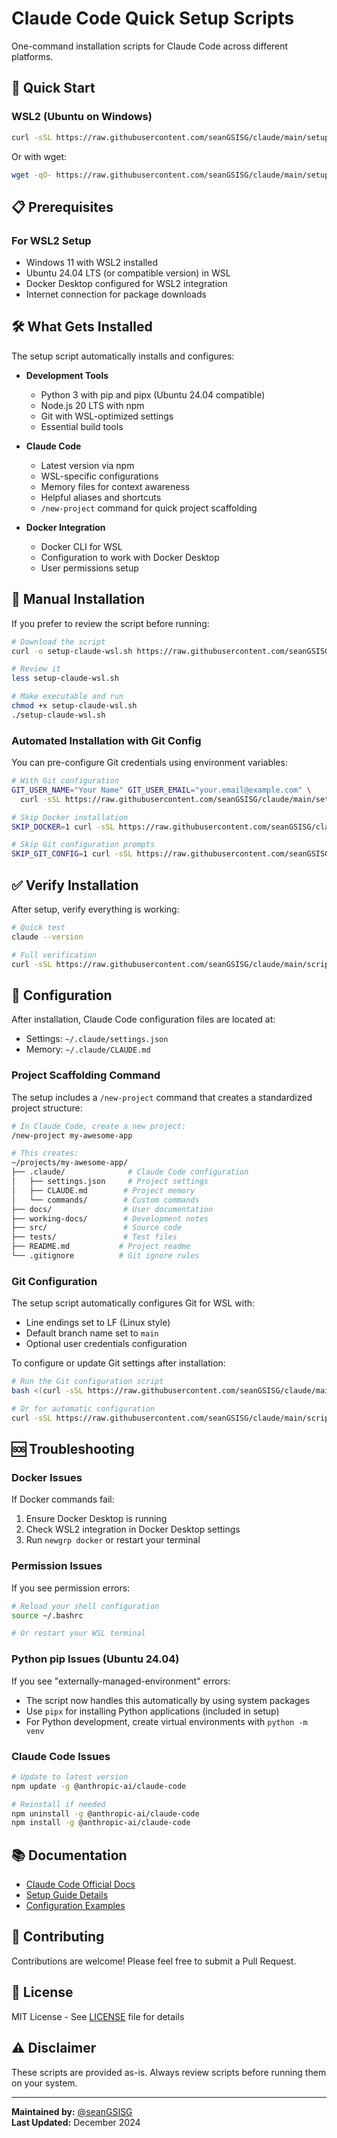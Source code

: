 # Claude Code Quick Setup Scripts

One-command installation scripts for Claude Code across different platforms.

## 🚀 Quick Start

### WSL2 (Ubuntu on Windows)

```bash
curl -sSL https://raw.githubusercontent.com/seanGSISG/claude/main/setup/setup-claude-wsl.sh | bash
```

Or with wget:

```bash
wget -qO- https://raw.githubusercontent.com/seanGSISG/claude/main/setup/setup-claude-wsl.sh | bash
```

## 📋 Prerequisites

### For WSL2 Setup
- Windows 11 with WSL2 installed
- Ubuntu 24.04 LTS (or compatible version) in WSL
- Docker Desktop configured for WSL2 integration
- Internet connection for package downloads

## 🛠️ What Gets Installed

The setup script automatically installs and configures:

- **Development Tools**
  - Python 3 with pip and pipx (Ubuntu 24.04 compatible)
  - Node.js 20 LTS with npm
  - Git with WSL-optimized settings
  - Essential build tools

- **Claude Code**
  - Latest version via npm
  - WSL-specific configurations
  - Memory files for context awareness
  - Helpful aliases and shortcuts
  - `/new-project` command for quick project scaffolding

- **Docker Integration**
  - Docker CLI for WSL
  - Configuration to work with Docker Desktop
  - User permissions setup

## 📖 Manual Installation

If you prefer to review the script before running:

```bash
# Download the script
curl -o setup-claude-wsl.sh https://raw.githubusercontent.com/seanGSISG/claude/main/setup/setup-claude-wsl.sh

# Review it
less setup-claude-wsl.sh

# Make executable and run
chmod +x setup-claude-wsl.sh
./setup-claude-wsl.sh
```

### Automated Installation with Git Config

You can pre-configure Git credentials using environment variables:

```bash
# With Git configuration
GIT_USER_NAME="Your Name" GIT_USER_EMAIL="your.email@example.com" \
  curl -sSL https://raw.githubusercontent.com/seanGSISG/claude/main/setup/setup-claude-wsl.sh | bash

# Skip Docker installation
SKIP_DOCKER=1 curl -sSL https://raw.githubusercontent.com/seanGSISG/claude/main/setup/setup-claude-wsl.sh | bash

# Skip Git configuration prompts
SKIP_GIT_CONFIG=1 curl -sSL https://raw.githubusercontent.com/seanGSISG/claude/main/setup/setup-claude-wsl.sh | bash
```

## ✅ Verify Installation

After setup, verify everything is working:

```bash
# Quick test
claude --version

# Full verification
curl -sSL https://raw.githubusercontent.com/seanGSISG/claude/main/scripts/verify-setup.sh | bash
```

## 🔧 Configuration

After installation, Claude Code configuration files are located at:
- Settings: `~/.claude/settings.json`
- Memory: `~/.claude/CLAUDE.md`

### Project Scaffolding Command

The setup includes a `/new-project` command that creates a standardized project structure:

```bash
# In Claude Code, create a new project:
/new-project my-awesome-app

# This creates:
~/projects/my-awesome-app/
├── .claude/              # Claude Code configuration
│   ├── settings.json     # Project settings
│   ├── CLAUDE.md        # Project memory
│   └── commands/        # Custom commands
├── docs/                # User documentation
├── working-docs/        # Development notes
├── src/                 # Source code
├── tests/               # Test files
├── README.md           # Project readme
└── .gitignore          # Git ignore rules
```

### Git Configuration

The setup script automatically configures Git for WSL with:
- Line endings set to LF (Linux style)
- Default branch name set to `main`
- Optional user credentials configuration

To configure or update Git settings after installation:

```bash
# Run the Git configuration script
bash <(curl -sSL https://raw.githubusercontent.com/seanGSISG/claude/main/scripts/configure-git.sh)

# Or for automatic configuration
curl -sSL https://raw.githubusercontent.com/seanGSISG/claude/main/scripts/configure-git.sh | bash -s -- --auto "Your Name" "your.email@example.com"
```

## 🆘 Troubleshooting

### Docker Issues
If Docker commands fail:
1. Ensure Docker Desktop is running
2. Check WSL2 integration in Docker Desktop settings
3. Run `newgrp docker` or restart your terminal

### Permission Issues
If you see permission errors:
```bash
# Reload your shell configuration
source ~/.bashrc

# Or restart your WSL terminal
```

### Python pip Issues (Ubuntu 24.04)
If you see "externally-managed-environment" errors:
- The script now handles this automatically by using system packages
- Use `pipx` for installing Python applications (included in setup)
- For Python development, create virtual environments with `python -m venv`

### Claude Code Issues
```bash
# Update to latest version
npm update -g @anthropic-ai/claude-code

# Reinstall if needed
npm uninstall -g @anthropic-ai/claude-code
npm install -g @anthropic-ai/claude-code
```

## 📚 Documentation

- [Claude Code Official Docs](https://docs.anthropic.com/en/docs/claude-code/overview)
- [Setup Guide Details](./setup/README.md)
- [Configuration Examples](./configs/)

## 🤝 Contributing

Contributions are welcome! Please feel free to submit a Pull Request.

## 📄 License

MIT License - See [LICENSE](LICENSE) file for details

## ⚠️ Disclaimer

These scripts are provided as-is. Always review scripts before running them on your system.

---

**Maintained by:** [@seanGSISG](https://github.com/seanGSISG)  
**Last Updated:** December 2024
